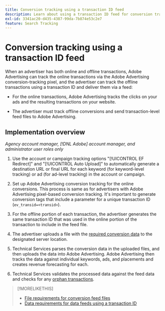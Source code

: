 ```yaml
---
title: Conversion tracking using a transaction ID feed
description: Learn about using a transaction ID feed for conversion tracking data.
exl-id: 3341ac20-d435-4387-99da-7b874e53c2e7
feature: Search Tracking
---
```

# Conversion tracking using a transaction ID feed

When an advertiser has both online and offline transactions, Adobe Advertising can track the online transactions via the Adobe Advertising conversion-tracking pixel, and the advertiser can track the offline transactions using a transaction ID and deliver them via a feed:

* For the online transactions, Adobe Advertising tracks the clicks on your ads and the resulting transactions on your website.

* The advertiser must track offline conversions and send transaction-level feed files to Adobe Advertising.

## Implementation overview

*Agency account manager, [!DNL Adobe] account manager, and administrator user roles only*

1. Use the account or campaign tracking options "[!UICONTROL EF Redirect]" and "[!UICONTROL Auto Upload]" to automatically generate a destination URL or final URL for each keyword (for keyword-level tracking) or ad (for ad-level tracking) in the account or campaign.

1. Set up Adobe Advertising conversion tracking for the online conversions. This process is same as for advertisers with Adobe Advertising pixel-based conversion tracking. It's important to generate conversion tags that include a parameter for a unique transaction ID (`ev_transid=<transid>`).

1. For the offline portion of each transaction, the advertiser generates the same transaction ID that was used in the online portion of the transaction to include in the feed file.

1. The advertiser uploads a file with the [required conversion data](/help/search-social-commerce/tracking/feed-transaction-id-data-requirements.md) to the designated server location.

1. Technical Services parses the conversion data in the uploaded files, and then uploads the data into Adobe Advertising. Adobe Advertising then tracks the data against individual keywords, ads, and placements and creates revenue forecasting for each.

1. Technical Services validates the processed data against the feed data and checks for any [orphan transactions](/help/search-social-commerce/glossary.md#o-p).

>[!MORELIKETHIS]
>
>* [File requirements for conversion feed files](feed-file-requirements.md)
>* [Data requirements for data feeds using a transaction ID](/help/search-social-commerce/tracking/feed-transaction-id-data-requirements.md)
